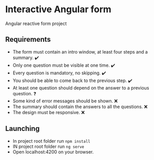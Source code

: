 # Interactive Angular form
Angular reactive form project

## Requirements
- The form must contain an intro window, at least four steps and a summary. :heavy_check_mark:
- Only one question must be visible at one time. :heavy_check_mark:
- Every question is mandatory, no skipping. :heavy_check_mark:
- You should be able to come back to the previous step. :heavy_check_mark:
- At least one question should depend on the answer to a previous question. :question:
- Some kind of error messages should be shown. :x:
- The summary should contain the answers to all the questions. :x:
- The design must be responsive. :x:

## Launching
- In project root folder run ```npm install```
- IN project root folder run ```ng serve```
- Open localhost:4200 on your browser.